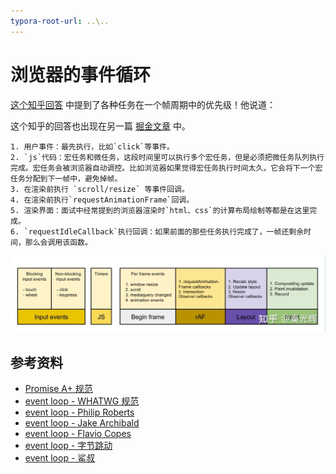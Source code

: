 ```yaml
---
typora-root-url: ..\..
---
```


# 浏览器的事件循环

[这个知乎回答](https://www.zhihu.com/question/434791954/answer/2453356416) 中提到了各种任务在一个帧周期中的优先级！他说道：

这个知乎的回答也出现在另一篇 [掘金文章](https://juejin.cn/post/7087747915950604318) 中。

```
1. 用户事件：最先执行，比如`click`等事件。
2. `js`代码：宏任务和微任务，这段时间里可以执行多个宏任务，但是必须把微任务队列执行完成。宏任务会被浏览器自动调控。比如浏览器如果觉得宏任务执行时间太久，它会将下一个宏任务分配到下一帧中，避免掉帧。
3. 在渲染前执行 `scroll/resize` 等事件回调。
4. 在渲染前执行`requestAnimationFrame`回调。
5. 渲染界面：面试中经常提到的浏览器渲染时`html、css`的计算布局绘制等都是在这里完成。
6. `requestIdleCallback`执行回调：如果前面的那些任务执行完成了，一帧还剩余时间，那么会调用该函数。
```

![任务的优先级](/static/image/markdown/javascript/event-loop/task-order.jpg)

## 参考资料

- [Promise A+ 规范](https://promisesaplus.com/)
- [event loop - WHATWG 规范](https://html.spec.whatwg.org/multipage/webappapis.html#event-loop)
- [event loop - Philip Roberts](https://www.youtube.com/watch?v=8aGhZQkoFbQ)
- [event loop - Jake Archibald](https://jakearchibald.com/2015/tasks-microtasks-queues-and-schedules/)
- [event loop - Flavio Copes](https://flaviocopes.com/javascript-event-loop/)
- [event loop - 字节跳动](https://juejin.cn/post/6844904165462769678)
- [event loop - 鲨叔](https://juejin.cn/post/6844904147427278861)

